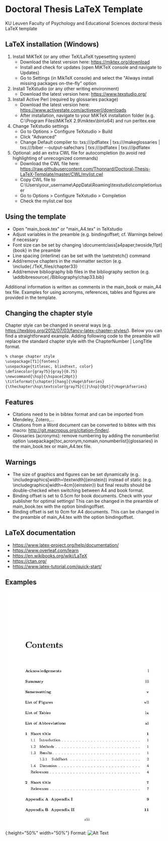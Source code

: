 # Doctoral Thesis LaTeX Template
KU Leuven Faculty of Psychology and Educational Sciences doctoral thesis LaTeX template

## LaTeX installation (Windows)
1. Install MiKTeX (or any other TeX/LaTeX typesetting system)
    * Download the latest version here: https://miktex.org/download
    * Install and check for updates (open MiKTeX console and navigate to Updates)
    * Go to Settings (in MikTeX console) and select the "Always install missing packages on-the-fly" option
2. Install TeXstudio (or any other writing environment)
   * Download the latest version here: https://www.texstudio.org/
3. Install Active Perl (required by glossaries package)
   * Download the latest version here: https://www.activestate.com/activeperl/downloads
   * After installation, navigate to your MiKTeX installation folder (e.g. C:\Program Files\MiKTeX 2.9\miktex\bin\x64) and run perltex.exe
4. Change TeXstudio settings
   * Go to Options > Configure TeXstudio > Build
   * Click "Advanced"
   * Change Default compiler to: txs:///pdflatex | txs:///makeglossaries | txs:///biber --output-safechars | txs:///pdflatex | txs:///pdflatex
5. Optional: add an extra CWL file for autocompletion (to avoid red highlighting of unrecognized commands)
   * Download the CWL file here: https://raw.githubusercontent.com/Thonnard/Doctoral-Thesis-LaTeX-Template/master/CWL/mylist.cwl
   * Copy CWL file to  C:\Users\your_username\AppData\Roaming\texstudio\completion\user
   * Go to Options > Configure TeXstudio > Completion 
   * Check the mylist.cwl box
   
## Using the template
   * Open "main_book.tex" or "main_A4.tex" in TeXstudio
   * Adjust variables in the preamble (e.g. bindingoffset; cf. Warnings below) if necessary
   * Font size can be set by changing \documentclass[a4paper,twoside,11pt]{book} in the preamble
   * Line spacing (interline) can be set with the \setstretch{} command 
   * Add/remove chapters in the mainmatter section (e.g. \include{./TeX_files/chapter33}
   * Add/remove bibliography bib files in the bibliography section (e.g. \addbibresource{./Bibliography/chap33.bib}

Additional information is written as comments in the main_book or main_A4 tex file. 
Examples for using acronyms, references, tables and figures are provided in the template.

## Changing the chapter style
Chapter style can be changed in several ways (e.g. https://texblog.org/2012/07/03/fancy-latex-chapter-styles/). Below you can find a straightforward example. Adding following code to the preamble will replace the standard chapter style with the ChapterNumber | LongTitle format. 

```
% change chapter style
\usepackage[T1]{fontenc}
\usepackage{titlesec, blindtext, color}
\definecolor{gray75}{gray}{0.75}
\newcommand{\hsp}{\hspace{20pt}}
\titleformat{\chapter}[hang]{\Huge\bfseries}{\thechapter\hsp\textcolor{gray75}{|}\hsp}{0pt}{\Huge\bfseries}
```

## Features
 * Citations need to be in bibtex format and can be imported from Mendeley, Zotero,...
 * Citations from a Word document can be converted to bibtex with this macro: http://git.macropus.org/citation-finder/.
 * Glossaries (acronyms): remove numbering by adding the nonumberlist option \usepackage[toc,acronym,nomain,nonumberlist]{glossaries} in the main_book.tex or main_A4.tex file. 

## Warnings
 * The size of graphics and figures can be set dynamically (e.g. \includegraphics[width=\textwidth]{einstein}) instead of static (e.g. \includegraphics[width=4cm]{einstein}) but final results should be double-checked when switching between A4 and book format.
 * Binding offset is set to 0.5cm for book documents. Check with your publisher for optimal settings! This can be changed in the preamble of main_book.tex with the option bindingoffset.
 * Binding offset is set to 0cm for A4 documents. This can be changed in the preamble of main_A4.tex with the option bindingoffset.

## LaTeX documentation
 * https://www.latex-project.org/help/documentation/
 * https://www.overleaf.com/learn
 * https://en.wikibooks.org/wiki/LaTeX
 * https://ctan.org/
 * https://www.latex-tutorial.com/quick-start/

## Examples
![Page15](/Output/main_book_Page15.jpg){:height="50%" width="50%"}
Format: ![Alt Text](url)

